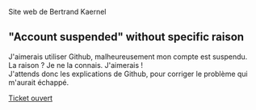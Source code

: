Site web de  Bertrand Kaernel

## "Account suspended" without specific raison

J'aimerais utiliser Github, malheureusement mon compte est suspendu.<br>
La raison ? Je ne la connais. J'aimerais !<br>
J'attends donc les explications de Github, pour corriger le problème qui m'aurait échappé.<br>

[Ticket ouvert](https://support.github.com/ticket/personal/0/2194288)
